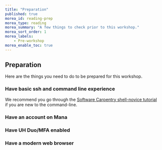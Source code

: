 ```yaml
---
title: "Preparation"
published: true
morea_id: reading-prep
morea_type: reading
morea_summary: "A few things to check prior to this workshop."
morea_sort_order: 1
morea_labels:
    - Pre-workshop
morea_enable_toc: true
---
```


## Preparation 

Here are the things you need to do to be prepared for this workshop.

### Have basic ssh and command line experience

We recommend you go through the [Software Carpentry shell-novice tutorial](https://swcarpentry.github.io/shell-novice/) if you are new to the command-line.

### Have an account on Mana

### Have UH Duo/MFA enabled

### Have a modern web browser